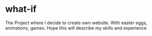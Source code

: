 # what-if
The Project where I decide to create own website. With easter eggs, animations, games. Hope this will describe my skills and experience
